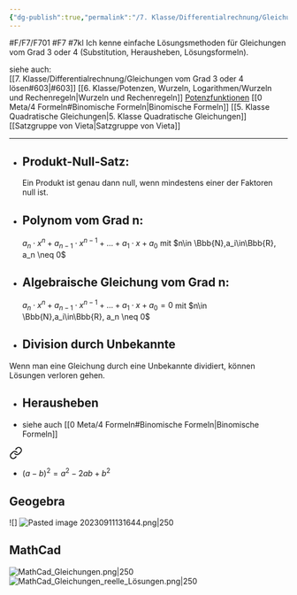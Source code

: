 ```yaml
---
{"dg-publish":true,"permalink":"/7. Klasse/Differentialrechnung/Gleichungen vom Grad 3 oder 4 lösen/"}
---
```


#F/F7/F701 #F7 #7kl
Ich kenne einfache Lösungsmethoden für Gleichungen vom Grad 3 oder 4 (Substitution, Herausheben, Lösungsformeln).

siehe auch:  
[[7. Klasse/Differentialrechnung/Gleichungen vom Grad 3 oder 4 lösen#603\|#603]] [[6. Klasse/Potenzen, Wurzeln, Logarithmen/Wurzeln und Rechenregeln\|Wurzeln und Rechenregeln]] 
[Potenzfunktionen](https://prezi.com/mdubtx1upy3v/potenzfunktionen/)
[[0 Meta/4 Formeln#Binomische Formeln\|Binomische Formeln]]
[[5. Klasse Quadratische Gleichungen\|5. Klasse Quadratische Gleichungen]]
	[[Satzgruppe von Vieta\|Satzgruppe von Vieta]]
___
- ## Produkt-Null-Satz: 
	Ein Produkt ist genau dann null, wenn mindestens einer der Faktoren null ist.
- ## Polynom vom Grad n:
	$a_n \cdot x^n + a_{n-1} \cdot x^{n-1} + \ldots + a_{1} \cdot x + a_0$ mit $n\in \Bbb{N},a_i\in\Bbb{R}, a_n \neq 0$
- ## Algebraische Gleichung vom Grad n:
	$a_n \cdot x^n + a_{n-1} \cdot x^{n-1} + \ldots + a_{1} \cdot x + a_0=0$ mit $n\in \Bbb{N},a_i\in\Bbb{R}, a_n \neq 0$
- ## Division durch Unbekannte 
 Wenn man eine Gleichung durch eine Unbekannte dividiert, können Lösungen verloren gehen.
 - ## Herausheben
 - siehe auch [[0 Meta/4 Formeln#Binomische Formeln\|Binomische Formeln]]
<div class="transclusion internal-embed is-loaded"><a class="markdown-embed-link" href="/0-meta/4-formeln/#binom2" aria-label="Open link"><svg xmlns="http://www.w3.org/2000/svg" width="24" height="24" viewBox="0 0 24 24" fill="none" stroke="currentColor" stroke-width="2" stroke-linecap="round" stroke-linejoin="round" class="svg-icon lucide-link"><path d="M10 13a5 5 0 0 0 7.54.54l3-3a5 5 0 0 0-7.07-7.07l-1.72 1.71"></path><path d="M14 11a5 5 0 0 0-7.54-.54l-3 3a5 5 0 0 0 7.07 7.07l1.71-1.71"></path></svg></a><div class="markdown-embed">



- $(a-b)^2=a^2-2ab+b^2$ 

</div></div>

## Geogebra
 ![]
![Pasted image 20230911131644.png|250](/img/user/0%20Meta/Bilder/Pasted%20image%2020230911131644.png)

## MathCad
![MathCad_Gleichungen.png|250](/img/user/0%20Meta/Bilder/MathCad_Gleichungen.png)
![MathCad_Gleichungen_reelle_Lösungen.png|250](/img/user/0%20Meta/Bilder/MathCad_Gleichungen_reelle_L%C3%B6sungen.png)